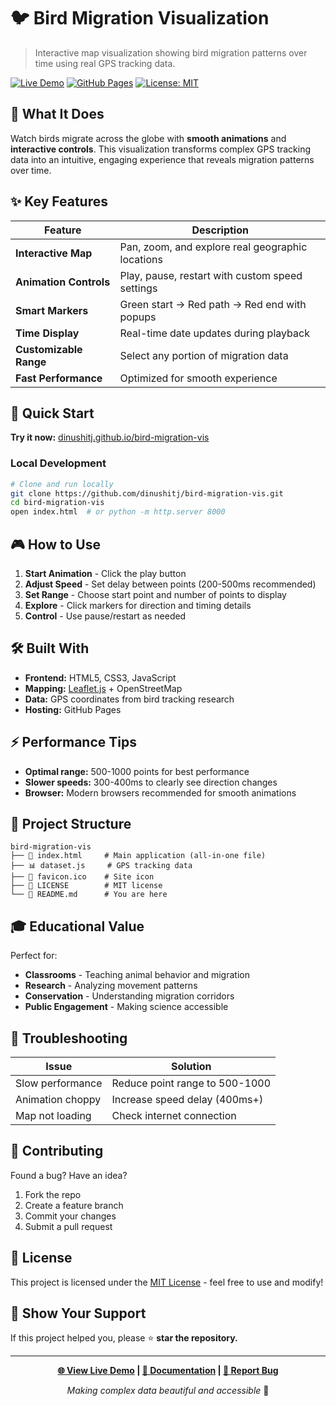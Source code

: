 # 🐦 Bird Migration Visualization

> Interactive map visualization showing bird migration patterns over time using real GPS tracking data.

[![Live Demo](https://img.shields.io/badge/Live-Demo-blue?style=flat-square)](https://dinushitj.github.io/bird-migration-vis/)
[![GitHub Pages](https://img.shields.io/badge/Deployed%20on-GitHub%20Pages-green?style=flat-square)](https://dinushitj.github.io/bird-migration-vis/)
[![License: MIT](https://img.shields.io/badge/License-MIT-yellow?style=flat-square)](LICENSE)

## 🎯 What It Does

Watch birds migrate across the globe with **smooth animations** and **interactive controls**. This visualization transforms complex GPS tracking data into an intuitive, engaging experience that reveals migration patterns over time.

## ✨ Key Features

| Feature | Description |
|---------|-------------|
| **Interactive Map** | Pan, zoom, and explore real geographic locations |
| **Animation Controls** | Play, pause, restart with custom speed settings |
| **Smart Markers** | Green start → Red path → Red end with popups |
| **Time Display** | Real-time date updates during playback |
| **Customizable Range** | Select any portion of migration data |
| **Fast Performance** | Optimized for smooth experience |

## 🚀 Quick Start

**Try it now:** [dinushitj.github.io/bird-migration-vis](https://dinushitj.github.io/bird-migration-vis/)

### Local Development
```bash
# Clone and run locally
git clone https://github.com/dinushitj/bird-migration-vis.git
cd bird-migration-vis
open index.html  # or python -m http.server 8000
```

## 🎮 How to Use

1. **Start Animation** - Click the play button
2. **Adjust Speed** - Set delay between points (200-500ms recommended)
3. **Set Range** - Choose start point and number of points to display
4. **Explore** - Click markers for direction and timing details
5. **Control** - Use pause/restart as needed

## 🛠️ Built With

- **Frontend:** HTML5, CSS3, JavaScript
- **Mapping:** [Leaflet.js](https://leafletjs.com/) + OpenStreetMap
- **Data:** GPS coordinates from bird tracking research
- **Hosting:** GitHub Pages

## ⚡ Performance Tips

- **Optimal range:** 500-1000 points for best performance
- **Slower speeds:** 300-400ms to clearly see direction changes
- **Browser:** Modern browsers recommended for smooth animations

## 📁 Project Structure

```
bird-migration-vis
├── 📄 index.html     # Main application (all-in-one file)
├── 📊 dataset.js     # GPS tracking data
├── 🎨 favicon.ico    # Site icon
├── 📜 LICENSE        # MIT license
└── 📖 README.md      # You are here
```

## 🎓 Educational Value

Perfect for:
- **Classrooms** - Teaching animal behavior and migration
- **Research** - Analyzing movement patterns
- **Conservation** - Understanding migration corridors
- **Public Engagement** - Making science accessible

## 🐛 Troubleshooting

| Issue | Solution |
|-------|----------|
| Slow performance | Reduce point range to 500-1000 |
| Animation choppy | Increase speed delay (400ms+) |
| Map not loading | Check internet connection |

## 🤝 Contributing

Found a bug? Have an idea? 
1. Fork the repo
2. Create a feature branch
3. Commit your changes
4. Submit a pull request

## 📝 License

This project is licensed under the [MIT License](LICENSE) - feel free to use and modify!

## 🌟 Show Your Support

If this project helped you, please ⭐ **star the repository.**

---

<div align="center">

**[🌐 View Live Demo](https://dinushitj.github.io/bird-migration-vis/) | [📖 Documentation](README.md) | [🐛 Report Bug](../../issues)**

*Making complex data beautiful and accessible* 🚀

</div>
